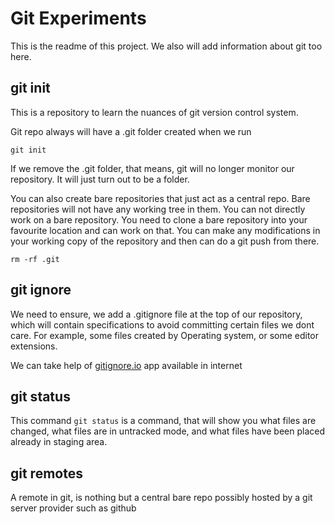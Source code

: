 # Git Experiments

This is the readme of this project. We also will add information about git too here.

## git init

This is a repository to learn the nuances of git version control system.

Git repo always will have a .git folder created when we run

```
git init

```

If we remove the .git folder, that means, git will no longer monitor our repository. It will just turn out to be a folder.

You can also create bare repositories that just act as a central repo. Bare repositories will not have any working tree in them. You can not directly work on a bare repository. You need to clone a bare repository into your favourite location and can work on that. You can make any modifications in your working copy of the repository and then can do a git push from there.

```
rm -rf .git
```

## git ignore

We need to ensure, we add a .gitignore file at the top of our repository, which will contain specifications to avoid committing certain files we dont care. For example, some files created by Operating system, or some editor extensions.

We can take help of [gitignore.io](https://www.toptal.com/developers/gitignore) app available in internet

## git status

This command `git status` is a command, that will show you what files are changed, what files are in untracked mode, and what files have been placed already in staging area.

## git remotes

A remote in git, is nothing but a central bare repo possibly hosted by a git server provider such as github

